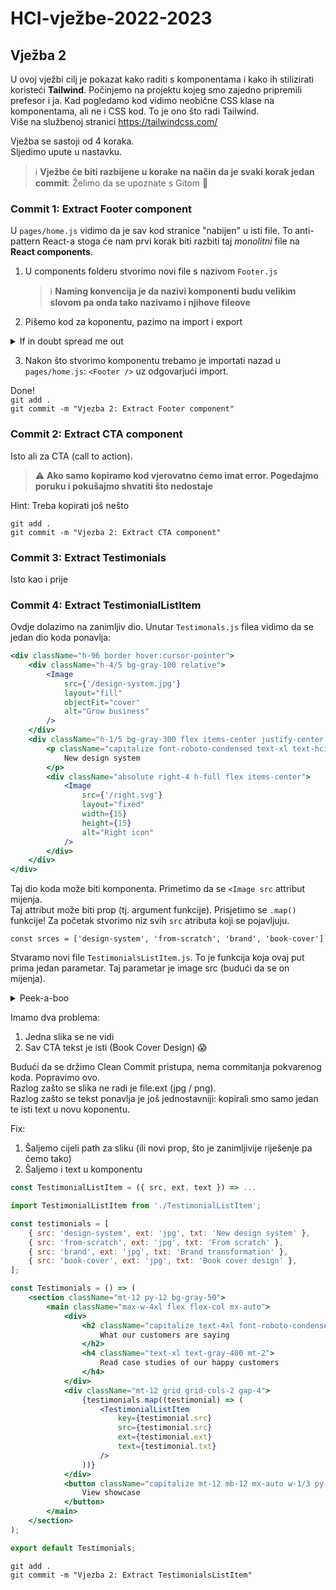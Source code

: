 # HCI-vježbe-2022-2023

## Vježba 2

U ovoj vježbi cilj je pokazat kako raditi s komponentama i kako ih stilizirati koristeći **Tailwind**.
Počinjemo na projektu kojeg smo zajedno pripremili prefesor i ja.
Kad pogledamo kod vidimo neobične CSS klase na komponentama, ali ne i CSS kod. To je ono što radi Tailwind.  
Više na službenoj stranici https://tailwindcss.com/

Vježba se sastoji od 4 koraka.  
Sljedimo upute u nastavku.

> ℹ️ **Vježbe će biti razbijene u korake na način da je svaki korak jedan commit**: Želimo da se upoznate s Gitom 🙂

### Commit 1: Extract Footer component

U `pages/home.js` vidimo da je sav kod stranice "nabijen" u isti file. To anti-pattern React-a stoga će nam prvi korak biti razbiti taj _monolitni_ file na **React components**.

1. U components folderu stvorimo novi file s nazivom `Footer.js`
    > ℹ️ **Naming konvencija je da nazivi komponenti budu velikim slovom pa onda tako nazivamo i njihove fileove**
2. Pišemo kod za koponentu, pazimo na import i export
 <details><summary>If in doubt spread me out</summary>

```jsx
import Image from 'next/image';
import LogoImg from '../assets/logo.png';

const Footer = () => (
    <section className="py-12 bg-hci-lila-dark text-hci-lila-light">
        <main className="max-w-4xl flex flex-col mx-auto">
            <div className="flex items-start justify-between">
                <div>
                    <Image
                        src={LogoImg}
                        layout="fixed"
                        width={50}
                        height={50}
                        alt="Design logo"
                    />
                    <div className="mt-8">
                        <div className="flex items-center">
                            <Image
                                src={'/phone.svg'}
                                layout="fixed"
                                width={15}
                                height={15}
                                alt="Phone icon"
                            />
                            <p className="ml-4">+385 123 0000</p>
                        </div>
                        <div className="flex items-center">
                            <Image
                                src={'/email.svg'}
                                layout="fixed"
                                width={15}
                                height={15}
                                alt="Email icon"
                            />
                            <p className="ml-4">design@fesb.hr</p>
                        </div>
                    </div>
                </div>

                <div>
                    <h3 className="capitalize text-3xl font-roboto-condensed font-bold text-white">
                        Contact us
                    </h3>
                    <h4 className="text-xl">Drop us a quick message</h4>
                    <div className="mt-2 flex flex-col text-hci-lila-dark">
                        <input
                            className="mt-4 p-2 w-4/5 opacity-80"
                            placeholder="Your Name"
                            type="text"
                        />
                        <input
                            className="mt-4 p-2 w-4/5 opacity-80"
                            placeholder="Your E-mail"
                            type="text"
                        />
                        <textarea
                            className="mt-4 p-2 resize-none opacity-80"
                            placeholder="Your Message"
                            cols="30"
                            rows="8"
                        ></textarea>
                    </div>
                </div>

                <div>
                    <h3 className="capitalize text-3xl font-roboto-condensed font-bold text-white">
                        Sitemap
                    </h3>
                    <h4 className="text-xl">Explore our pages</h4>
                    <ul className="mt-4 list-none font-medium text-white">
                        <li className="whitespace-nowrap cursor-pointer">Home</li>
                        <li className="whitespace-nowrap cursor-pointer mt-1">
                            About us
                        </li>
                        <li className="whitespace-nowrap cursor-pointer mt-1">
                            Products
                        </li>
                        <li className="whitespace-nowrap cursor-pointer mt-1">
                            Blog
                        </li>
                        <li className="whitespace-nowrap cursor-pointer mt-1">
                            Contact us
                        </li>
                        <li className="whitespace-nowrap cursor-pointer mt-1">
                            Private
                        </li>
                    </ul>
                </div>
            </div>
            <p className="mt-12">Copyright @ 2021 FESB. All rights reserved.</p>
        </main>
    </section>
);

export default Footer;
```

</details>

3. Nakon što stvorimo komponentu trebamo je importati nazad u `pages/home.js`: `<Footer />` uz odgovarjući import.

Done!  
`git add .`  
`git commit -m "Vjezba 2: Extract Footer component"`

### Commit 2: Extract CTA component

Isto ali za CTA (call to action).

> ⚠️ **Ako samo kopiramo kod vjerovatno ćemo imat error. Pogedajmo poruku i pokušajmo shvatiti što nedostaje**

Hint: Treba kopirati još nešto

`git add .`  
`git commit -m "Vjezba 2: Extract CTA component"`

### Commit 3: Extract Testimonials

Isto kao i prije

### Commit 4: Extract TestimonialListItem

Ovdje dolazimo na zanimljiv dio. Unutar `Testimonals.js` filea vidimo da se jedan dio koda ponavlja:

```jsx
<div className="h-96 border hover:cursor-pointer">
    <div className="h-4/5 bg-gray-100 relative">
        <Image
            src={'/design-system.jpg'}
            layout="fill"
            objectFit="cover"
            alt="Grow business"
        />
    </div>
    <div className="h-1/5 bg-gray-300 flex items-center justify-center relative">
        <p className="capitalize font-roboto-condensed text-xl text-hci-lila">
            New design system
        </p>
        <div className="absolute right-4 h-full flex items-center">
            <Image
                src={'/right.svg'}
                layout="fixed"
                width={15}
                height={15}
                alt="Right icon"
            />
        </div>
    </div>
</div>
```

Taj dio koda može biti komponenta. Primetimo da se `<Image src` attribut mijenja.  
Taj attribut može biti prop (tj. argument funkcije). Prisjetimo se `.map()` funkcije! Za početak stvorimo niz svih `src` atributa koji se pojavljuju.

`const srces = ['design-system', 'from-scratch', 'brand', 'book-cover']`

Stvaramo novi file `TestimonialsListItem.js`. To je funkcija koja ovaj put prima jedan parametar. Taj parametar je image src (budući da se on mijenja).

<details>
<summary>Peek-a-boo</summary>

```jsx
import Image from 'next/image';

const TestimonialListItem = ({ src }) => (
    <div className="h-96 border hover:cursor-pointer">
        <div className="h-4/5 bg-gray-100 relative">
            <Image src={`/${src}.jpg`} layout="fill" alt="Grow business" />
        </div>
        <div className="h-1/5 bg-gray-300 flex items-center justify-center relative">
            <p className="capitalize font-roboto-condensed text-xl text-hci-lila">
                Book cover design
            </p>
            <div className="absolute right-4 h-full flex items-center">
                <Image
                    src={'/right.svg'}
                    layout="fixed"
                    width={15}
                    height={15}
                    alt="Right icon"
                />
            </div>
        </div>
    </div>
);

export default TestimonialListItem;
```

```jsx
import TestimonialListItem from './TestimonialListItem';

const srces = ['design-system', 'from-scratch', 'brand', 'book-cover'];

const Testimonials = () => (
    <section className="mt-12 py-12 bg-gray-50">
        <main className="max-w-4xl flex flex-col mx-auto">
            <div>
                <h2 className="capitalize text-4xl font-roboto-condensed font-bold text-gray-700">
                    What our customers are saying
                </h2>
                <h4 className="text-xl text-gray-400 mt-2">
                    Read case studies of our happy customers
                </h4>
            </div>
            <div className="mt-12 grid grid-cols-2 gap-4">
                {srces.map((src) => (
                    <TestimonialListItem key={src} src={src} />
                ))}
            </div>
            <button className="capitalize mt-12 mb-12 mx-auto w-1/3 py-3 border shadow-md whitespace-nowrap text-xl text-hci-lila font-medium hover:bg-gray-100">
                View showcase
            </button>
        </main>
    </section>
);

export default Testimonials;
```

</details>

Imamo dva problema:

1. Jedna slika se ne vidi
2. Sav CTA tekst je isti (Book Cover Design) 😱

Budući da se držimo Clean Commit pristupa, nema commitanja pokvarenog koda. Popravimo ovo.  
Razlog zašto se slika ne radi je file.ext (jpg / png).  
Razlog zašto se tekst ponavlja je još jednostavniji: kopirali smo samo jedan te isti text u novu koponentu.

Fix:

1. Šaljemo cijeli path za sliku (ili novi prop, što je zanimljivije riješenje pa ćemo tako)
2. Šaljemo i text u komponentu

```jsx
const TestimonialListItem = ({ src, ext, text }) => ...
```

```jsx
import TestimonialListItem from './TestimonialListItem';

const testimonials = [
    { src: 'design-system', ext: 'jpg', txt: 'New design system' },
    { src: 'from-scratch', ext: 'jpg', txt: 'From scratch' },
    { src: 'brand', ext: 'jpg', txt: 'Brand transformation' },
    { src: 'book-cover', ext: 'jpg', txt: 'Book cover design' },
];

const Testimonials = () => (
    <section className="mt-12 py-12 bg-gray-50">
        <main className="max-w-4xl flex flex-col mx-auto">
            <div>
                <h2 className="capitalize text-4xl font-roboto-condensed font-bold text-gray-700">
                    What our customers are saying
                </h2>
                <h4 className="text-xl text-gray-400 mt-2">
                    Read case studies of our happy customers
                </h4>
            </div>
            <div className="mt-12 grid grid-cols-2 gap-4">
                {testimonials.map((testimonial) => (
                    <TestimonialListItem
                        key={testimonial.src}
                        src={testimonial.src}
                        ext={testimonial.ext}
                        text={testimonial.txt}
                    />
                ))}
            </div>
            <button className="capitalize mt-12 mb-12 mx-auto w-1/3 py-3 border shadow-md whitespace-nowrap text-xl text-hci-lila font-medium hover:bg-gray-100">
                View showcase
            </button>
        </main>
    </section>
);

export default Testimonials;
```

`git add .`  
`git commit -m "Vjezba 2: Extract TestimonialsListItem"`
